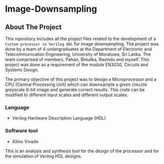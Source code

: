 # Image-Downsampling

## About The Project

This repository includes all the project files related to the development of a `Custom processor in Verilog HDL` for image downsampling. The project was done by a team of 4 undergraduates at the Department of Electronic and Telecommunication Engineering, University of Moratuwa, Sri Lanka. The team comprised of members, Pahan, Bimalka, Ravindu and myself. This project was done as a requirement of the module EN3030, Circuits and Systems Design.

The primary objective of this project was to design a Microprocessor and a CPU (Central Processing Unit) which can downsample a given `256x256` greyscale 8-bit image and generate correct results. This code can be modified to different input scales and different output scales. 

### Language
- Verilog Hardware Description Language (HDL)

### Software tool
- Xilinx Vivado


This is an analysis and synthesis tool for the design of the processor and for the simulation of Verilog HDL designs.
